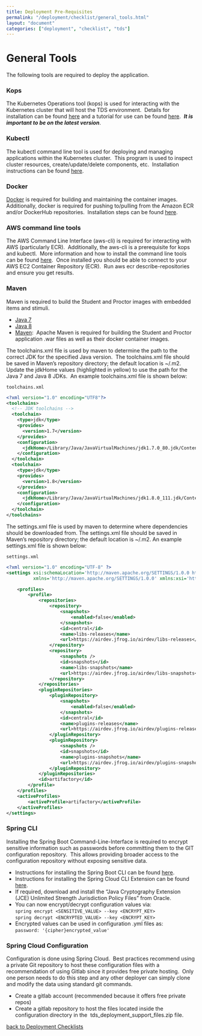 ```yaml
---
title: Deployment Pre-Requisites
permalink: "/deployment/checklist/general_tools.html"
layout: "document"
categories: ["deployment", "checklist", "tds"]
---
```


# General Tools

The following tools are required to deploy the application.

### Kops

The Kubernetes Operations tool (kops) is used for interacting with the Kubernetes cluster that will host the TDS environment.  Details for installation can be found [here](https://github.com/kubernetes/kops) and a tutorial for use can be found [here](https://github.com/kubernetes/kops/blob/master/docs/aws.md).  **_It is important to be on the latest version_**.

### Kubectl

The kubectl command line tool is used for deploying and managing applications within the Kubernetes cluster.  This program is used to inspect cluster resources, create/update/delete components, etc.  Installation instructions can be found [here](https://kubernetes.io/docs/tasks/tools/install-kubectl/).

### Docker

[Docker](https://www.docker.com/) is required for building and maintaining the container images.  Additionally, docker is required for pushing to/pulling from the Amazon ECR and/or DockerHub repositories.  Installation steps can be found [here](https://store.docker.com/search?offering=community&q=&type=edition).

### AWS command line tools

The AWS Command Line Interface (aws-cli) is required for interacting with AWS (particularly ECR).  Additionally, the aws-cli is a prerequisite for kops and kubectl.  More information and how to install the command line tools can be found [here](https://aws.amazon.com/cli/).  Once installed you should be able to connect to your AWS EC2 Container Repository (ECR).  Run aws ecr describe-repositories and ensure you get results.

### Maven

Maven is required to build the Student and Proctor images with embedded items and stimuli. 

- [Java 7](http://www.oracle.com/technetwork/java/javase/downloads/java-archive-downloads-javase7-521261.html)
- [Java 8](http://www.oracle.com/technetwork/java/javase/downloads/jdk8-downloads-2133151.html)
- [Maven](https://maven.apache.org/install.html):  Apache Maven is required for building the Student and Proctor application .war files as well as their docker container images.
    


The toolchains.xml file is used by maven to determine the path to the correct JDK for the specified Java version.  The toolchains.xml file should be saved in Maven’s repository directory; the default location is ~/.m2.  Update the jdkHome values (highlighted in yellow) to use the path for the Java 7 and Java 8 JDKs.  An example toolchains.xml file is shown below:

 `toolchains.xml`
 
```xml
<?xml version="1.0" encoding="UTF8"?>
<toolchains>
  <!-- JDK toolchains -->
  <toolchain>
    <type>jdk</type>
    <provides>
      <version>1.7</version>
    </provides>
    <configuration>
      <jdkHome>/Library/Java/JavaVirtualMachines/jdk1.7.0_80.jdk/Contents/Home</jdkHome>
    </configuration>
  </toolchain>
  <toolchain>
    <type>jdk</type>
    <provides>
      <version>1.8</version>
    </provides>
    <configuration>
      <jdkHome>/Library/Java/JavaVirtualMachines/jdk1.8.0_111.jdk/Contents/Home</jdkHome>
    </configuration>
  </toolchain>
</toolchains>
```
The settings.xml file is used by maven to determine where dependencies should be downloaded from.  The settings.xml file should be saved in Maven’s repository directory; the default location is ~/.m2.  An example settings.xml file is shown below:

`settings.xml`

```xml
<?xml version="1.0" encoding="UTF-8" ?>
<settings xsi:schemaLocation='http://maven.apache.org/SETTINGS/1.0.0 http://maven.apache.org/xsd/settings-1.0.0.xsd'
          xmlns='http://maven.apache.org/SETTINGS/1.0.0' xmlns:xsi='http://www.w3.org/2001/XMLSchema-instance'>

    <profiles>
        <profile>
            <repositories>
                <repository>
                    <snapshots>
                        <enabled>false</enabled>
                    </snapshots>
                    <id>central</id>
                    <name>libs-releases</name>
                    <url>https://airdev.jfrog.io/airdev/libs-releases</url>
                </repository>
                <repository>
                    <snapshots />
                    <id>snapshots</id>
                    <name>libs-snapshots</name>
                    <url>https://airdev.jfrog.io/airdev/libs-snapshots</url>
                </repository>
            </repositories>
            <pluginRepositories>
                <pluginRepository>
                    <snapshots>
                        <enabled>false</enabled>
                    </snapshots>
                    <id>central</id>
                    <name>plugins-releases</name>
                    <url>https://airdev.jfrog.io/airdev/plugins-releases</url>
                </pluginRepository>
                <pluginRepository>
                    <snapshots />
                    <id>snapshots</id>
                    <name>plugins-snapshots</name>
                    <url>https://airdev.jfrog.io/airdev/plugins-snapshots</url>
                </pluginRepository>
            </pluginRepositories>
            <id>artifactory</id>
        </profile>
    </profiles>
    <activeProfiles>
        <activeProfile>artifactory</activeProfile>
    </activeProfiles>
</settings>
```

### Spring CLI
Installing the Spring Boot Command-Line-Interface is required to encrypt sensitive information such as passwords before committing them to the GIT configuration repository.  This allows providing broader access to the configuration repository without exposing sensitive data.

- Instructions for installing the Spring Boot CLI can be found [here](https://docs.spring.io/spring-boot/docs/current/reference/html/getting-started-installing-spring-boot.html#getting-started-installing-the-cli).
- Instructions for installing the Spring Cloud CLI Extension can be found [here](https://cloud.spring.io/spring-cloud-cli/). 
- If required, download and install the “Java Cryptography Extension (JCE) Unlimited Strength Jurisdiction Policy Files” from Oracle.
- You can now encrypt/decrypt configuration values via:<br>
`spring encrypt <SENSITIVE_VALUE> --key <ENCRYPT_KEY>`<br>
`spring decrypt <ENCRYPTED_VALUE> --key <ENCRYPT_KEY>`
- Encrypted values can be used in configuration .yml files as:  
`password: '{cipher}encrypted_value'`

### Spring Cloud Configuration
Configuration is done using Spring Cloud.  Best practices recommend using a private Git repository to host these configuration files with a recommendation of using Gitlab since it provides free private hosting.  Only one person needs to do this step and any other deployer can simply clone and modify the data using standard git commands.

- Create a gitlab account (recommended because it offers free private repos)
- Create a gitlab repository to host the files located inside the configuration directory in the  tds_deployment_support_files.zip file. 

[back to Deployment Checklists](index.html)